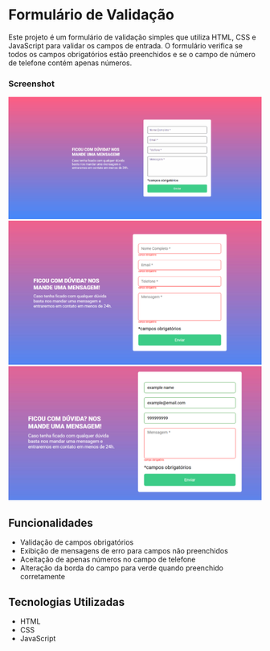 # Formulário de Validação

Este projeto é um formulário de validação simples que utiliza HTML, CSS e JavaScript para validar os campos de entrada. O formulário verifica se todos os campos obrigatórios estão preenchidos e se o campo de número de telefone contém apenas números.

### Screenshot
![GIF de demonstração do formulário](./src/animacaoGif/Animação.gif)
![Imagem de exemplo 1](./src/images/image.png)
![Imagem de exemplo 2](./src/images/image2.png)

## Funcionalidades

- Validação de campos obrigatórios
- Exibição de mensagens de erro para campos não preenchidos
- Aceitação de apenas números no campo de telefone
- Alteração da borda do campo para verde quando preenchido corretamente

## Tecnologias Utilizadas

- HTML
- CSS
- JavaScript

